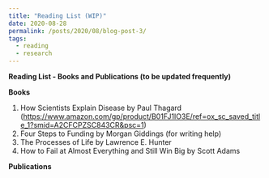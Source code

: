 ```yaml
---
title: "Reading List (WIP)"
date: 2020-08-28
permalink: /posts/2020/08/blog-post-3/
tags:
  - reading
  - research
---
```


**Reading List - Books and Publications (to be updated frequently)**

**Books**
1. How Scientists Explain Disease by Paul Thagard (https://www.amazon.com/gp/product/B01FJ1IO3E/ref=ox_sc_saved_title_1?smid=A2CFCPZSC843CR&psc=1)
2. Four Steps to Funding by Morgan Giddings (for writing help)
3. The Processes of Life by Lawrence E. Hunter
4. How to Fail at Almost Everything and Still Win Big by Scott Adams

**Publications**

